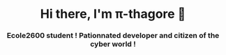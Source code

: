 <h1 align="center">Hi there, I'm π-thagore 👋</h1>

<h3 align="center">Ecole2600 student ! Pationnated developer and citizen of the cyber world !</h3>
<span>

</span>
